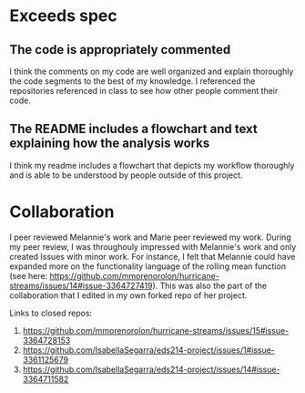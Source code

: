 # Exceeds spec

## The code is appropriately commented
I think the comments on my code are well organized and explain thoroughly the code segments to the best of my knowledge. I referenced the repositories referenced in class to see how other people comment their code. 

## The README includes a flowchart and text explaining how the analysis works
I think my readme includes a flowchart that depicts my workflow thoroughly and is able to be understood by people outside of this project. 

# Collaboration

I peer reviewed Melannie's work and Marie peer reviewed my work. During my peer review, I was throughouly impressed with Melannie's work and only created Issues with minor work. For instance, I felt that Melannie could have expanded more on the functionality language of the rolling mean function (see here: https://github.com/mmorenorolon/hurricane-streams/issues/14#issue-3364727419). This was also the part of the collaboration that I edited in my own forked repo of her project. 

Links to closed repos:
1. https://github.com/mmorenorolon/hurricane-streams/issues/15#issue-3364728153 
2. https://github.com/IsabellaSegarra/eds214-project/issues/1#issue-3361125679
3. https://github.com/IsabellaSegarra/eds214-project/issues/14#issue-3364711582 
